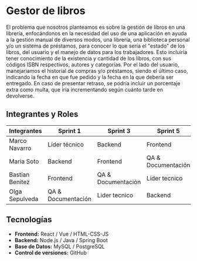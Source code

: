 # Gestor de libros
El problema que nosotros planteamos es sobre la gestión de libros en una librería, enfocándonos en la necesidad del uso de una aplicación en ayuda a la gestión manual de diversos modos, una librería, una biblioteca personal y/o un sistema de préstamos, para conocer lo que sería el "estado" de los libros, del usuario y el manejo de datos para los trabajadores. Esto incluiría tener conocimiento de la existencia y cantidad de los libros, con sus códigos ISBN respectivos, autores y categorías. Por el lado del usuario, manejariamos el historial de compras y/o préstamos, siendo el último caso, indicando la fecha en que fue pedido y la fecha en la que debería ser entregado. En caso de presentar retraso, se podría incluir un porcentaje extra como multa, que iría incrementando según cuánto tarde en devolverse.

## Integrantes y Roles

| Integrantes | Sprint 1 | Sprint 3 | Sprint 5 | Sprint 6 |
|-------------|----------|----------|----------|----------|
| Marco Navarro | Líder técnico | Backend | Frontend | QA & Documentación |
| Maria Soto | Backend | Frontend | QA & Documentación | Lider tecnico |
| Bastian Benitez | Frontend | QA & Documentación | Lider tecnico | Backend |
| Olga Sepulveda | QA & Documentación | Lider tecnico | Backend | Frontend |

## Tecnologías

- **Frontend:** React / Vue / HTML-CSS-JS  
- **Backend:** Node.js / Java / Spring Boot  
- **Base de Datos:** MySQL / PostgreSQL  
- **Control de versiones:** GitHub




